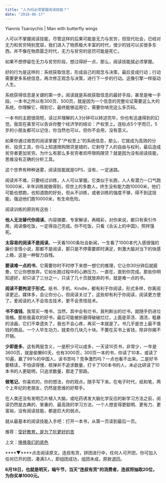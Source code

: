 ```yaml
---
title: "人为何必须掌握阅读技能？"
date: "2018-06-17"
---
```


Yiannis Tsaroychis | Man with butterfly wings

人可以不掌握阅读技能，尽管这样的后果可能是无力与贫穷，但现代社会，已经对无力和贫穷特别宽容，我们进入了物质极大丰富的时代，很少的钱可以买很多东西，并不像在物质匮乏时代，无力与贫穷的惩罚可能是死亡。

如果不想停留在无力与贫穷阶段，想过得好一点，那么，阅读技能就必须掌握。

好的行为是这样的：系统获取信息，形成自己的观念与决策，最后变成行动；行动需要更多系统信息，再次修正观念与决策，进行下一步的行动。这像引擎一样驱动人生。

系统获得信息是关键的第一步。阅读就是系统获取信息的最好手段，甚至是唯一手段。一本书之所以有300页、500页，就是因为一个信息的完整论证需要这么大的系统，你理解它，得到它，最终能够运用它，需要你啃完这么多页码。

一本书的主题很简短，读过并理解的人3分钟可以转述完毕，你也有迅速得到的幻觉。我现在甚至可以告诉你整个经济学的结论：产权至上。连标点5个字而已，5岁的小朋友都可以记住，你当然也可以，但你不会用，没有意义。

如果你通过艰苦的阅读掌握了“产权至上”的系统信息，那么，它就成为高效的分析、投资工具，你马上知道限购限贷是错的，它剥夺了人的自由与权利，最后造成贫穷者更加贫穷。为什么有那么多贫穷者欢呼限购限贷？就是因为没有阅读技能，思维没有正确的分析工具。

这个世界有种种迷雾，阅读技能就是GPS，没有，一定迷路。

阅读并不难，只要经过训练，人人可以掌握。它类似于长跑，人人有潜力一口气跑10000米，半年训练就做得到，但世上的多数人，终生没有能力跑10000米，他们可能也想跑，也知道跑的好处，但从不训练，或者训练的强度不够，得不到这技能，强迫他们跑10000米，有生命危险。

阅读训练的原则有这些：

**他人无法替代你阅读**。内容摘要、专家解读，再精彩，对你来说，都只有索引作用，阅读像吃饭，一定得自己完成。你不吃饭，只看《舌尖上的中国》，照样饿死。

**太容易的阅读不是阅读**。一天看1000条社会新闻，一生看了1000本代入感很强的廉价言情小说，那都不是阅读，那只是不停需要即时满足，刺激大脑对当下的快感上瘾，这是一种智力自残。

**要读难一点的书**。它需要你时不时停下来想一想它的推理，它让你30分钟后就疲惫，它让你想放弃。它如长跑过程中的心肺压力，一直在，直到你完成。那些你明知道好，却只读了三分之一，只读了几十页就放弃的书，就是难一点的书。

**阅读不要拘泥于形式**。纸书、手机、Kindle，都有利于你阅读，形式多样，你离阅读更近。媒体多，会让你分心，但阅读关过了，这些却有利于你阅读，阅读更方便了。爱阅读的人不会攻击技术，更不会责怪技术。

**书不值钱**。我常买一堆书，当然，其中会有烂书，我判断出的烂书，就随手扔进垃圾桶。那些我喜欢的好书，最后可能被折磨得破破烂烂，上面是茶渍、酒渍，粗暴的涂画，它们不幸遗失了，我也不会心疼，再买一本就是了。书几乎是世上最不值钱的商品，一个人毕生功力，就卖你几块几十块。不要在买书上省钱，除非你揭不开锅。

**少即是多**。这有两层含义，一是积少可以成多，一天读10页书，非常少，一年是3600页，就是偷懒60天，也有3000页，300页一本的书，你读了10本，或读了10遍，赢了99%的中国人，读书苦吗？竞争激烈吗？一点也看不出来。二是好书要精读，不怕读得慢，核弹并不追求数量，打卡了100本书的人，未必比研读了10本书的人更聪明，只追求数量，那走了邪路。

**做笔记**。你喜欢的，你的想法，你的观点，随手写下来。在电子时代，纸和笔，两个上年纪的老朋友，仍然是思维的好帮手。

在人类还没有发明芯片植入大脑，或吃药诱发大脑化学反应的新学习方法之前，阅读仍然是古典的、笨重的、最高效的学习方法，一个人想变得更聪明、更有力、更富裕，没有阅读技能，都是巨大的弱点。

就从最基本的阅读技能入手吧：打开一本书，从第一页读到最后一页。

推荐：[受好教育，是为了吃更好的苦](http://mp.weixin.qq.com/s?__biz=MjM5NDU0Mjk2MQ==&mid=2651628247&idx=1&sn=afe85f04bcc9357599461506422f11d1&chksm=bd7e26c98a09afdff740fad0b26951277f8903ec5b61c37c90dbd1e2880d79115e07bf7a4a2d&scene=21#wechat_redirect)

上文：[换换我们的底色](http://mp.weixin.qq.com/s?__biz=MjM5NDU0Mjk2MQ==&mid=2651628444&idx=1&sn=acb50d60e97a653b637f7aa1bc663fa9&chksm=bd7e27828a09ae94a00e52e02f269ac3e1ffa6cf1d91d969ae70f3f3eab8ea178527f0ea8ec5&scene=21#wechat_redirect)

****▼****点击阅读原文。连叔有货，拼团进行中，任何人可开团，你可加入任何已开的团，凑满3人，即组团成功，组团未成，原款退回。

**6月18日，也就是明天，端午节，当天“连叔有货”的消费者，连叔将抽取20位，为你买单1000元。**
